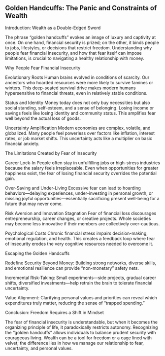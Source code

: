 ## Golden Handcuffs: The Panic and Constraints of Wealth

Introduction: Wealth as a Double-Edged Sword

The phrase “golden handcuffs” evokes an image of luxury and captivity at once. On one hand, financial security is prized; on the other, it binds people to jobs, lifestyles, or decisions that restrict freedom. Understanding why people fear financial insecurity, and how that fear itself can impose limitations, is crucial to navigating a healthy relationship with money.

Why People Fear Financial Insecurity

Evolutionary Roots
Human brains evolved in conditions of scarcity. Our ancestors who hoarded resources were more likely to survive famines or winters. This deep-seated survival drive makes modern humans hypersensitive to financial threats, even in relatively stable conditions.

Status and Identity
Money today does not only buy necessities but also social standing, self-esteem, and a sense of belonging. Losing income or savings feels like losing identity and community status. This amplifies fear well beyond the actual loss of goods.

Uncertainty Amplification
Modern economies are complex, volatile, and globalized. Many people feel powerless over factors like inflation, interest rates, or job market shifts. This uncertainty acts like a multiplier on basic financial anxiety.

The Limitations Created by Fear of Insecurity

Career Lock-In
People often stay in unfulfilling jobs or high-stress industries because the salary feels irreplaceable. Even when opportunities for greater happiness exist, the fear of losing financial security overrides the potential gain.

Over-Saving and Under-Living
Excessive fear can lead to hoarding behaviors—delaying experiences, under-investing in personal growth, or missing joyful opportunities—essentially sacrificing present well-being for a future that may never come.

Risk Aversion and Innovation Stagnation
Fear of financial loss discourages entrepreneurship, career changes, or creative projects. Whole societies may become less innovative if their members are collectively over-cautious.

Psychological Costs
Chronic financial stress impairs decision-making, emotional regulation, and health. This creates a feedback loop where fear of insecurity erodes the very cognitive resources needed to overcome it.

Escaping the Golden Handcuffs

Redefine Security Beyond Money: Building strong networks, diverse skills, and emotional resilience can provide “non-monetary” safety nets.

Incremental Risk-Taking: Small experiments—side projects, gradual career shifts, diversified investments—help retrain the brain to tolerate financial uncertainty.

Value Alignment: Clarifying personal values and priorities can reveal which expenditures truly matter, reducing the sense of “trapped spending.”

Conclusion: Freedom Requires a Shift in Mindset

The fear of financial insecurity is understandable, but when it becomes the organizing principle of life, it paradoxically restricts autonomy. Recognizing the “golden handcuffs” allows individuals to balance prudent security with courageous living. Wealth can be a tool for freedom or a cage lined with velvet; the difference lies in how we manage our relationship to fear, uncertainty, and personal values.